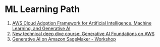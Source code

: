 # ML Learning Path

1. [AWS Cloud Adoption Framework for Artificial Intelligence, Machine Learning, and Generative AI](https://docs.aws.amazon.com/whitepapers/latest/aws-caf-for-ai)
2. [New technical deep dive course: Generative AI Foundations on AWS](https://aws.amazon.com/blogs/machine-learning/new-technical-deep-dive-course-generative-ai-foundations-on-aws/)
3. [Generative AI on Amazon SageMaker - Workshop](https://catalog.us-east-1.prod.workshops.aws/workshops/972fd252-36e5-4eed-8608-743e84957f8e/en-US)
